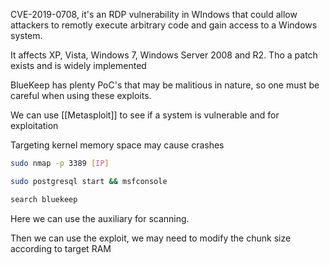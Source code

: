 
CVE-2019-0708, it's an RDP vulnerability in WIndows that could allow attackers to remotly execute arbitrary code and gain access to a Windows system.

It affects XP, Vista, Windows 7,  Windows Server 2008 and R2. Tho a patch exists and is widely implemented

BlueKeep has plenty PoC's that may be malitious in nature, so one must be careful when using these exploits.

We can use [[Metasploit]] to see if a system is vulnerable and for exploitation

Targeting kernel memory space may cause crashes

``` bash
sudo nmap -p 3389 [IP]
```

``` bash
sudo postgresql start && msfconsole
```

``` bash
search bluekeep
```

Here we can use the auxiliary for scanning.

Then we can use the exploit, we may need to modify the chunk size according to target RAM